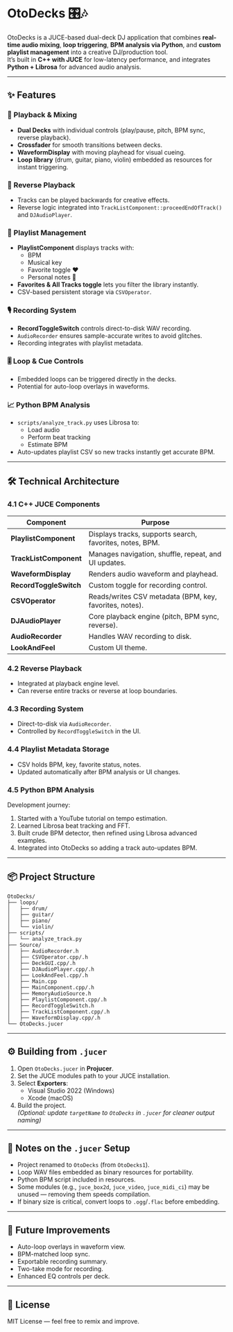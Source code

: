 # OtoDecks 🎛🎶

OtoDecks is a JUCE-based dual-deck DJ application that combines **real-time audio mixing**, **loop triggering**, **BPM analysis via Python**, and **custom playlist management** into a creative DJ/production tool.  
It’s built in **C++ with JUCE** for low-latency performance, and integrates **Python + Librosa** for advanced audio analysis.

---

## ✨ Features

### 🎵 Playback & Mixing
- **Dual Decks** with individual controls (play/pause, pitch, BPM sync, reverse playback).
- **Crossfader** for smooth transitions between decks.
- **WaveformDisplay** with moving playhead for visual cueing.
- **Loop library** (drum, guitar, piano, violin) embedded as resources for instant triggering.

### 🔄 Reverse Playback
- Tracks can be played backwards for creative effects.
- Reverse logic integrated into `TrackListComponent::proceedEndOfTrack()` and `DJAudioPlayer`.

### 📝 Playlist Management
- **PlaylistComponent** displays tracks with:
  - BPM
  - Musical key
  - Favorite toggle ❤️
  - Personal notes 📝
- **Favorites & All Tracks toggle** lets you filter the library instantly.
- CSV-based persistent storage via `CSVOperator`.

### 🎙 Recording System
- **RecordToggleSwitch** controls direct-to-disk WAV recording.
- `AudioRecorder` ensures sample-accurate writes to avoid glitches.
- Recording integrates with playlist metadata.

### 🎚 Loop & Cue Controls
- Embedded loops can be triggered directly in the decks.
- Potential for auto-loop overlays in waveforms.

### 📈 Python BPM Analysis
- `scripts/analyze_track.py` uses Librosa to:
  - Load audio
  - Perform beat tracking
  - Estimate BPM
- Auto-updates playlist CSV so new tracks instantly get accurate BPM.

---

## 🛠 Technical Architecture

### 4.1 C++ JUCE Components
| Component            | Purpose |
|----------------------|---------|
| **PlaylistComponent** | Displays tracks, supports search, favorites, notes, BPM. |
| **TrackListComponent** | Manages navigation, shuffle, repeat, and UI updates. |
| **WaveformDisplay**   | Renders audio waveform and playhead. |
| **RecordToggleSwitch**| Custom toggle for recording control. |
| **CSVOperator**       | Reads/writes CSV metadata (BPM, key, favorites, notes). |
| **DJAudioPlayer**     | Core playback engine (pitch, BPM sync, reverse). |
| **AudioRecorder**     | Handles WAV recording to disk. |
| **LookAndFeel**       | Custom UI theme. |

### 4.2 Reverse Playback
- Integrated at playback engine level.
- Can reverse entire tracks or reverse at loop boundaries.

### 4.3 Recording System
- Direct-to-disk via `AudioRecorder`.
- Controlled by `RecordToggleSwitch` in the UI.

### 4.4 Playlist Metadata Storage
- CSV holds BPM, key, favorite status, notes.
- Updated automatically after BPM analysis or UI changes.

### 4.5 Python BPM Analysis
Development journey:
1. Started with a YouTube tutorial on tempo estimation.
2. Learned Librosa beat tracking and FFT.
3. Built crude BPM detector, then refined using Librosa advanced examples.
4. Integrated into OtoDecks so adding a track auto-updates BPM.

---

## 📦 Project Structure

```
OtoDecks/
├── loops/
│   ├── drum/
│   ├── guitar/
│   ├── piano/
│   └── violin/
├── scripts/
│   └── analyze_track.py
├── Source/
│   ├── AudioRecorder.h
│   ├── CSVOperator.cpp/.h
│   ├── DeckGUI.cpp/.h
│   ├── DJAudioPlayer.cpp/.h
│   ├── LookAndFeel.cpp/.h
│   ├── Main.cpp
│   ├── MainComponent.cpp/.h
│   ├── MemoryAudioSource.h
│   ├── PlaylistComponent.cpp/.h
│   ├── RecordToggleSwitch.h
│   ├── TrackListComponent.cpp/.h
│   ├── WaveformDisplay.cpp/.h
└── OtoDecks.jucer
```

---

## ⚙ Building from `.jucer`

1. Open `OtoDecks.jucer` in **Projucer**.
2. Set the JUCE modules path to your JUCE installation.
3. Select **Exporters**:
   - Visual Studio 2022 (Windows)
   - Xcode (macOS)
4. Build the project.  
   *(Optional: update `targetName` to `OtoDecks` in `.jucer` for cleaner output naming)*

---

## 📌 Notes on the `.jucer` Setup

- Project renamed to `OtoDecks` (from `OtoDecks1`).
- Loop WAV files embedded as binary resources for portability.
- Python BPM script included in resources.
- Some modules (e.g., `juce_box2d`, `juce_video`, `juce_midi_ci`) may be unused — removing them speeds compilation.
- If binary size is critical, convert loops to `.ogg`/`.flac` before embedding.

---

## 🚀 Future Improvements
- Auto-loop overlays in waveform view.
- BPM-matched loop sync.
- Exportable recording summary.
- Two-take mode for recording.
- Enhanced EQ controls per deck.

---

## 📜 License
MIT License — feel free to remix and improve.
